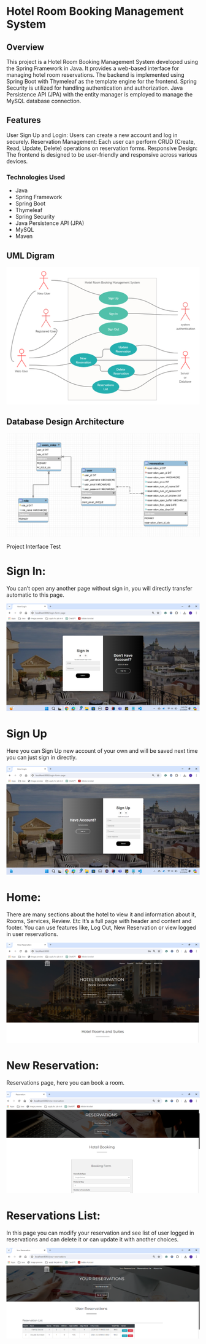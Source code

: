 # Hotel Room Booking Management System

## Overview

This project is a Hotel Room Booking Management System developed using the Spring Framework in Java. It provides a web-based interface for managing hotel room reservations. The backend is implemented using Spring Boot with Thymeleaf as the template engine for the frontend. Spring Security is utilized for handling authentication and authorization. Java Persistence API (JPA) with the entity manager is employed to manage the MySQL database connection.

## Features

User Sign Up and Login: Users can create a new account and log in securely.
Reservation Management: Each user can perform CRUD (Create, Read, Update, Delete) operations on reservation forms.
Responsive Design: The frontend is designed to be user-friendly and responsive across various devices.

### Technologies Used

- Java
- Spring Framework
- Spring Boot
- Thymeleaf
- Spring Security
- Java Persistence API (JPA)
- MySQL
- Maven

## UML Digram

![alt text](uml.jpg)

## Database Design Architecture

![alt text](database.png)

Project Interface Test

# Sign In:

You can’t open any another page without sign in, you will directly transfer automatic to this page.

![alt text](loginpage.png)

# Sign Up

Here you can Sign Up new account of your own and will be saved next time you can just sign in directly.

![alt text](register.png)

# Home:

There are many sections about the hotel to view it and information about it, Rooms, Services, Review. Etc It’s a full page with header and content and footer. You can use features like, Log Out, New Reservation or view logged in user reservations.

![alt text](home.png)

# New Reservation:

Reservations page, here you can book a room.

![alt text](nr.png)

# Reservations List:

In this page you can modify your reservation and see list of user logged in reservations and can delete it or can update it with another choices.

![alt text](list.png)
